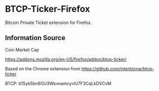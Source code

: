 # BTCP-Ticker-Firefox
Bitcoin Private Ticket extension for Firefox.

## Information Source
Coin Market Cap

https://addons.mozilla.org/en-US/firefox/addon/btcp-ticker/

Based on the Chrome extension from https://github.com/interbiznw/btcp-ticker

BTCP: b15yk5bn8GU3WsvnamcyvfJ7F3CqLkDVCvM

